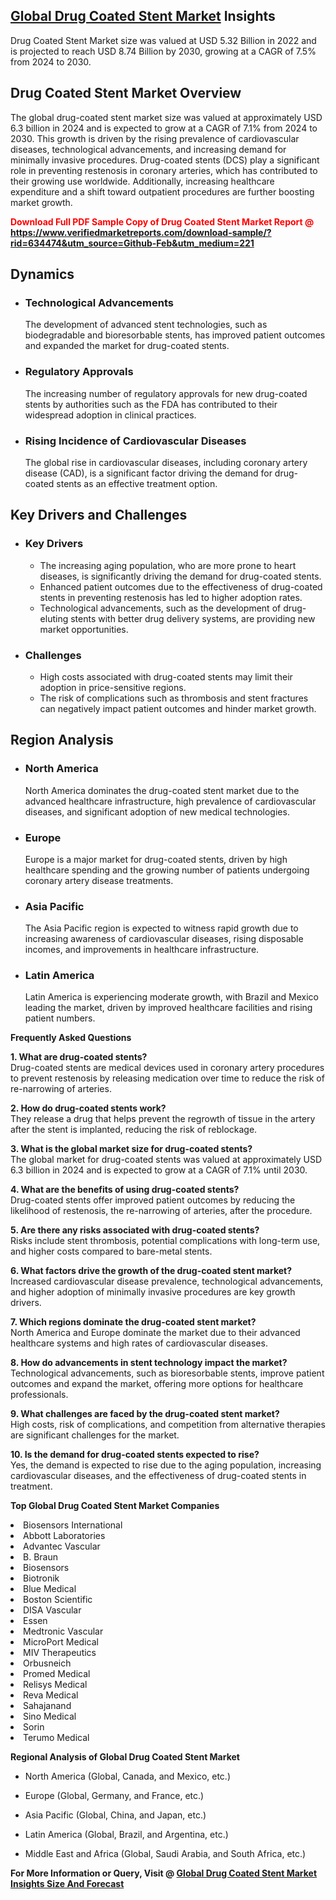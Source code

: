 <h2><a href="https://www.verifiedmarketreports.com/download-sample/?rid=634474&amp;utm_source=Github&amp;utm_medium=221" target="_blank">Global Drug Coated Stent Market</a> Insights</h2><p>Drug Coated Stent Market size was valued at USD 5.32 Billion in 2022 and is projected to reach USD 8.74 Billion by 2030, growing at a CAGR of 7.5% from 2024 to 2030.</p><p> <h2>Drug Coated Stent Market Overview</h2> <p>The global drug-coated stent market size was valued at approximately USD 6.3 billion in 2024 and is expected to grow at a CAGR of 7.1% from 2024 to 2030. This growth is driven by the rising prevalence of cardiovascular diseases, technological advancements, and increasing demand for minimally invasive procedures. Drug-coated stents (DCS) play a significant role in preventing restenosis in coronary arteries, which has contributed to their growing use worldwide. Additionally, increasing healthcare expenditure and a shift toward outpatient procedures are further boosting market growth.</p> <p><strong><p><span class=""><span style="color: #ff0000;"><strong>Download Full PDF Sample Copy of Drug Coated Stent Market Report</strong> @ </span><a href="https://www.verifiedmarketreports.com/download-sample/?rid=634474&amp;utm_source=Github-Feb&amp;utm_medium=221" target="_blank">https://www.verifiedmarketreports.com/download-sample/?rid=634474&amp;utm_source=Github-Feb&amp;utm_medium=221</a></span></p></strong></p> <h2>Dynamics</h2> <ul> <li><h3>Technological Advancements</h3> The development of advanced stent technologies, such as biodegradable and bioresorbable stents, has improved patient outcomes and expanded the market for drug-coated stents.</li> <li><h3>Regulatory Approvals</h3> The increasing number of regulatory approvals for new drug-coated stents by authorities such as the FDA has contributed to their widespread adoption in clinical practices.</li> <li><h3>Rising Incidence of Cardiovascular Diseases</h3> The global rise in cardiovascular diseases, including coronary artery disease (CAD), is a significant factor driving the demand for drug-coated stents as an effective treatment option.</li> </ul> <h2>Key Drivers and Challenges</h2> <ul> <li><h3>Key Drivers</h3> <ul> <li>The increasing aging population, who are more prone to heart diseases, is significantly driving the demand for drug-coated stents.</li> <li>Enhanced patient outcomes due to the effectiveness of drug-coated stents in preventing restenosis has led to higher adoption rates.</li> <li>Technological advancements, such as the development of drug-eluting stents with better drug delivery systems, are providing new market opportunities.</li> </ul> </li> <li><h3>Challenges</h3> <ul> <li>High costs associated with drug-coated stents may limit their adoption in price-sensitive regions.</li> <li>The risk of complications such as thrombosis and stent fractures can negatively impact patient outcomes and hinder market growth.</li> </ul> </li> </ul> <h2>Region Analysis</h2> <ul> <li><h3>North America</h3> North America dominates the drug-coated stent market due to the advanced healthcare infrastructure, high prevalence of cardiovascular diseases, and significant adoption of new medical technologies.</li> <li><h3>Europe</h3> Europe is a major market for drug-coated stents, driven by high healthcare spending and the growing number of patients undergoing coronary artery disease treatments.</li> <li><h3>Asia Pacific</h3> The Asia Pacific region is expected to witness rapid growth due to increasing awareness of cardiovascular diseases, rising disposable incomes, and improvements in healthcare infrastructure.</li> <li><h3>Latin America</h3> Latin America is experiencing moderate growth, with Brazil and Mexico leading the market, driven by improved healthcare facilities and rising patient numbers.</li> </ul> <p><strong>Frequently Asked Questions</strong></p> <p><strong>1. What are drug-coated stents?</strong><br> Drug-coated stents are medical devices used in coronary artery procedures to prevent restenosis by releasing medication over time to reduce the risk of re-narrowing of arteries.</p> <p><strong>2. How do drug-coated stents work?</strong><br> They release a drug that helps prevent the regrowth of tissue in the artery after the stent is implanted, reducing the risk of reblockage.</p> <p><strong>3. What is the global market size for drug-coated stents?</strong><br> The global market for drug-coated stents was valued at approximately USD 6.3 billion in 2024 and is expected to grow at a CAGR of 7.1% until 2030.</p> <p><strong>4. What are the benefits of using drug-coated stents?</strong><br> Drug-coated stents offer improved patient outcomes by reducing the likelihood of restenosis, the re-narrowing of arteries, after the procedure.</p> <p><strong>5. Are there any risks associated with drug-coated stents?</strong><br> Risks include stent thrombosis, potential complications with long-term use, and higher costs compared to bare-metal stents.</p> <p><strong>6. What factors drive the growth of the drug-coated stent market?</strong><br> Increased cardiovascular disease prevalence, technological advancements, and higher adoption of minimally invasive procedures are key growth drivers.</p> <p><strong>7. Which regions dominate the drug-coated stent market?</strong><br> North America and Europe dominate the market due to their advanced healthcare systems and high rates of cardiovascular diseases.</p> <p><strong>8. How do advancements in stent technology impact the market?</strong><br> Technological advancements, such as bioresorbable stents, improve patient outcomes and expand the market, offering more options for healthcare professionals.</p> <p><strong>9. What challenges are faced by the drug-coated stent market?</strong><br> High costs, risk of complications, and competition from alternative therapies are significant challenges for the market.</p> <p><strong>10. Is the demand for drug-coated stents expected to rise?</strong><br> Yes, the demand is expected to rise due to the aging population, increasing cardiovascular diseases, and the effectiveness of drug-coated stents in treatment.</p> </p><p><strong>Top Global Drug Coated Stent Market Companies</strong></p><div data-test-id=""><p><li>Biosensors International</li><li> Abbott Laboratories</li><li> Advantec Vascular</li><li> B. Braun</li><li> Biosensors</li><li> Biotronik</li><li> Blue Medical</li><li> Boston Scientific</li><li> DISA Vascular</li><li> Essen</li><li> Medtronic Vascular</li><li> MicroPort Medical</li><li> MIV Therapeutics</li><li> Orbusneich</li><li> Promed Medical</li><li> Relisys Medical</li><li> Reva Medical</li><li> Sahajanand</li><li> Sino Medical</li><li> Sorin</li><li> Terumo Medical</li></p><div><strong>Regional Analysis of&nbsp;Global Drug Coated Stent Market</strong></div><ul><li dir="ltr"><p dir="ltr">North America&nbsp;(Global, Canada, and Mexico, etc.)</p></li><li dir="ltr"><p dir="ltr">Europe (Global, Germany, and France, etc.)</p></li><li dir="ltr"><p dir="ltr">Asia Pacific&nbsp;(Global, China, and Japan, etc.)</p></li><li dir="ltr"><p dir="ltr">Latin America&nbsp;(Global, Brazil, and Argentina, etc.)</p></li><li dir="ltr">Middle East and Africa&nbsp;(Global, Saudi Arabia, and South Africa, etc.)</li></ul><p><strong>For More Information or Query, Visit @&nbsp;</strong><strong><a href="https://www.verifiedmarketreports.com/product/drug-coated-stent-market/?utm_source=Github&amp;utm_medium=221" target="_blank">Global Drug Coated Stent Market Insights Size And Forecast</a></strong></p></div>
